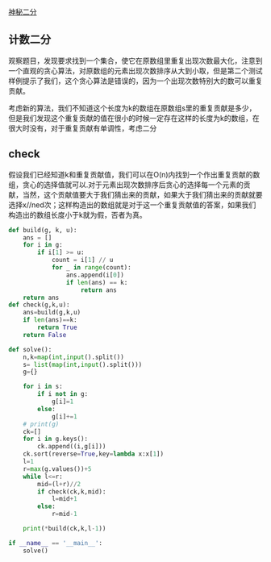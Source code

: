 [神秘二分](https://codeforces.com/contest/1077/problem/D)

## 计数二分

观察题目，发现要求找到一个集合，使它在原数组里重复出现次数最大化，注意到一个直观的贪心算法，对原数组的元素出现次数排序从大到小取，但是第二个测试样例提示了我们，这个贪心算法是错误的，因为一个出现次数特别大的数可以重复贡献。

考虑新的算法，我们不知道这个长度为k的数组在原数组s里的重复贡献是多少，但是我们发现这个重复贡献的值在很小的时候一定存在这样的长度为k的数组，在很大时没有，对于重复贡献有单调性，考虑二分

## check

假设我们已经知道k和重复贡献值，我们可以在O(n)内找到一个作出重复贡献的数组，贪心的选择值就可以.对于元素出现次数排序后贪心的选择每一个元素的贡献，当然，这个贡献值要大于我们猜出来的贡献，如果大于我们猜出来的贡献就要选择x//ned次；这样构造出的数组就是对于这一个重复贡献值的答案，如果我们构造出的数组长度小于k就为假，否者为真。

```python
def build(g, k, u):
    ans = []
    for i in g:
        if i[1] >= u:
            count = i[1] // u
            for _ in range(count):
                ans.append(i[0])
                if len(ans) == k:
                    return ans
    return ans
def check(g,k,u):
    ans=build(g,k,u)
    if len(ans)==k:
        return True
    return False

def solve():
    n,k=map(int,input().split())
    s= list(map(int,input().split()))
    g={}

    for i in s:
        if i not in g:
            g[i]=1
        else:
            g[i]+=1
    # print(g)
    ck=[]
    for i in g.keys():
        ck.append((i,g[i]))
    ck.sort(reverse=True,key=lambda x:x[1])
    l=1
    r=max(g.values())+5
    while l<=r:
        mid=(l+r)//2
        if check(ck,k,mid):
            l=mid+1
        else:
            r=mid-1

    print(*build(ck,k,l-1))

if __name__ == '__main__':
    solve()
```

















